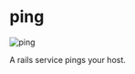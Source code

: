 ping
====

![ping](https://raw.github.com/eguitarz/ping/14851f6b7f38a92397a204efc3bb8be33363f698/screenshot.png)

A rails service pings your host.
